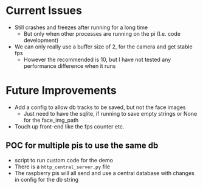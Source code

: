 # Current Issues
- Still crashes and freezes after running for a long time
  - But only when other processes are running on the pi (I.e. code development)
- We can only really use a buffer size of 2, for the camera and get stable fps
  - However the recommended is 10, but I have not tested any performance difference when it runs

# Future Improvements
- Add a config to allow db tracks to be saved, but not the face images
  - Just need to have the sqlite, if running to save empty strings or None for the face_img_path
- Touch up front-end like the fps counter etc.

## POC for multiple pis to use the same db

- script to run custom code for the demo
- There is a `http_central_server.py` file
- The raspberry pis will all send and use a central database with changes in config for the db string
